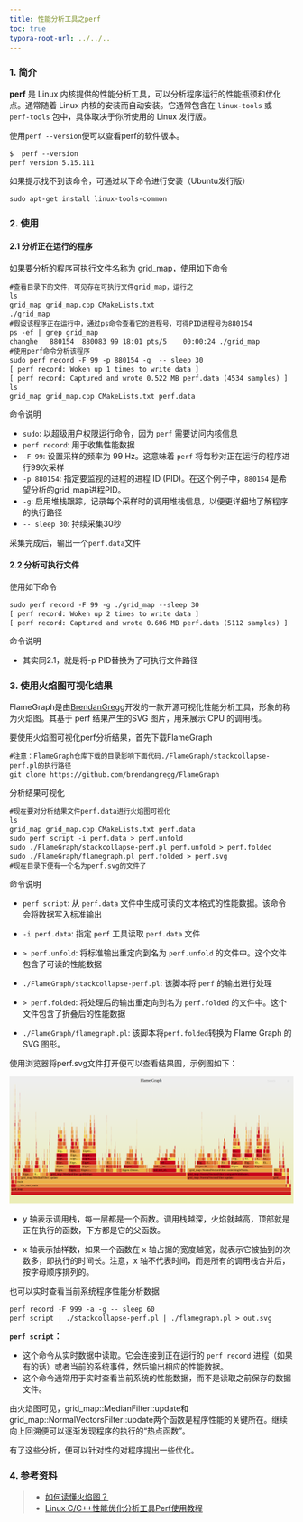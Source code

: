 ```yaml
---
title: 性能分析工具之perf
toc: true
typora-root-url: ../../..
---
```


### 1. 简介

**perf** 是 Linux 内核提供的性能分析工具，可以分析程序运行的性能瓶颈和优化点。通常随着 Linux 内核的安装而自动安装。它通常包含在 `linux-tools` 或 `perf-tools` 包中，具体取决于你所使用的 Linux 发行版。

使用`perf --version`便可以查看perf的软件版本。

```shell
$  perf --version
perf version 5.15.111
```

如果提示找不到该命令，可通过以下命令进行安装（Ubuntu发行版）

```shell
sudo apt-get install linux-tools-common
```



### 2. 使用

#### 2.1 分析正在运行的程序

如果要分析的程序可执行文件名称为 grid_map，使用如下命令

```shell
#查看目录下的文件，可见存在可执行文件grid_map，运行之
ls 
grid_map grid_map.cpp CMakeLists.txt
./grid_map
#假设该程序正在运行中，通过ps命令查看它的进程号，可得PID进程号为880154
ps -ef | grep grid_map
changhe   880154  880083 99 18:01 pts/5    00:00:24 ./grid_map
#使用perf命令分析该程序
sudo perf record -F 99 -p 880154 -g  -- sleep 30
[ perf record: Woken up 1 times to write data ]
[ perf record: Captured and wrote 0.522 MB perf.data (4534 samples) ]
ls
grid_map grid_map.cpp CMakeLists.txt perf.data
```

命令说明

- `sudo`: 以超级用户权限运行命令，因为 `perf` 需要访问内核信息
- `perf record`: 用于收集性能数据
- `-F 99`: 设置采样的频率为 99 Hz。这意味着 `perf` 将每秒对正在运行的程序进行99次采样
- `-p 880154`: 指定要监视的进程的进程 ID (PID)。在这个例子中，`880154` 是希望分析的grid_map进程PID。
- `-g`: 启用堆栈跟踪，记录每个采样时的调用堆栈信息，以便更详细地了解程序的执行路径
- `-- sleep 30`: 持续采集30秒

采集完成后，输出一个`perf.data`文件

#### 2.2 分析可执行文件

使用如下命令

```shell
sudo perf record -F 99 -g ./grid_map --sleep 30
[ perf record: Woken up 2 times to write data ]
[ perf record: Captured and wrote 0.606 MB perf.data (5112 samples) ]
```

命令说明

- 其实同2.1，就是将-p PID替换为了可执行文件路径

### 3. 使用火焰图可视化结果

FlameGraph是由[BrendanGregg](http://www.brendangregg.com/index.html)开发的一款开源可视化性能分析工具，形象的称为火焰图。其基于 perf 结果产生的SVG 图片，用来展示 CPU 的调用栈。

要使用火焰图可视化perf分析结果，首先下载FlameGraph

```shell
#注意：FlameGraph仓库下载的目录影响下面代码./FlameGraph/stackcollapse-perf.pl的执行路径
git clone https://github.com/brendangregg/FlameGraph
```

分析结果可视化

```shell
#现在要对分析结果文件perf.data进行火焰图可视化
ls
grid_map grid_map.cpp CMakeLists.txt perf.data
sudo perf script -i perf.data > perf.unfold
sudo ./FlameGraph/stackcollapse-perf.pl perf.unfold > perf.folded
sudo ./FlameGraph/flamegraph.pl perf.folded > perf.svg
#现在目录下便有一个名为perf.svg的文件了
```

命令说明

- `perf script`: 从 `perf.data` 文件中生成可读的文本格式的性能数据。该命令会将数据写入标准输出
- `-i perf.data`: 指定 `perf` 工具读取 `perf.data` 文件
- `> perf.unfold`: 将标准输出重定向到名为 `perf.unfold` 的文件中。这个文件包含了可读的性能数据

- `./FlameGraph/stackcollapse-perf.pl`: 该脚本将 `perf` 的输出进行处理
- `> perf.folded`: 将处理后的输出重定向到名为 `perf.folded` 的文件中。这个文件包含了折叠后的性能数据
- `./FlameGraph/flamegraph.pl`: 该脚本将`perf.folded`转换为 Flame Graph 的 SVG 图形。



使用浏览器将perf.svg文件打开便可以查看结果图，示例图如下：

![](/image/性能分析工具perf/perf.png)

- y 轴表示调用栈，每一层都是一个函数。调用栈越深，火焰就越高，顶部就是正在执行的函数，下方都是它的父函数。

- x 轴表示抽样数，如果一个函数在 x 轴占据的宽度越宽，就表示它被抽到的次数多，即执行的时间长。注意，x 轴不代表时间，而是所有的调用栈合并后，按字母顺序排列的。

也可以实时查看当前系统程序性能分析数据

```shell
perf record -F 999 -a -g -- sleep 60
perf script | ./stackcollapse-perf.pl | ./flamegraph.pl > out.svg
```

**`perf script`：**

- 这个命令从实时数据中读取。它会连接到正在运行的 `perf record` 进程（如果有的话）或者当前的系统事件，然后输出相应的性能数据。
- 这个命令通常用于实时查看当前系统的性能数据，而不是读取之前保存的数据文件。



由火焰图可见，grid_map::MedianFilter::update和grid_map::NormalVectorsFilter::update两个函数是程序性能的关键所在。继续向上回溯便可以逐渐发现程序的执行的“热点函数”。

有了这些分析，便可以针对性的对程序提出一些优化。



### 4. 参考资料
> - [如何读懂火焰图？](https://www.ruanyifeng.com/blog/2017/09/flame-graph.html)
> - [Linux C/C++性能优化分析工具Perf使用教程](https://www.bilibili.com/video/BV1hg4y1o7Sb/?share_source=copy_web&vd_source=32cbeca2ce39d95a4b3686678d95dc87)
